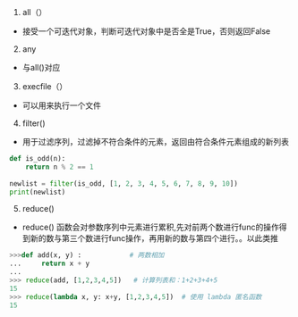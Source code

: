1. all（）
- 接受一个可迭代对象，判断可迭代对象中是否全是True，否则返回False
2. any
- 与all()对应
3. execfile（）
- 可以用来执行一个文件
4. filter()
- 用于过滤序列，过滤掉不符合条件的元素，返回由符合条件元素组成的新列表
```python
def is_odd(n):
    return n % 2 == 1
 
newlist = filter(is_odd, [1, 2, 3, 4, 5, 6, 7, 8, 9, 10])
print(newlist)
```
5. reduce()
- reduce() 函数会对参数序列中元素进行累积,先对前两个数进行func的操作得到新的数与第三个数进行func操作，再用新的数与第四个进行。。以此类推
```python
>>>def add(x, y) :            # 两数相加
...     return x + y
... 
>>> reduce(add, [1,2,3,4,5])   # 计算列表和：1+2+3+4+5
15
>>> reduce(lambda x, y: x+y, [1,2,3,4,5])  # 使用 lambda 匿名函数
15
```

